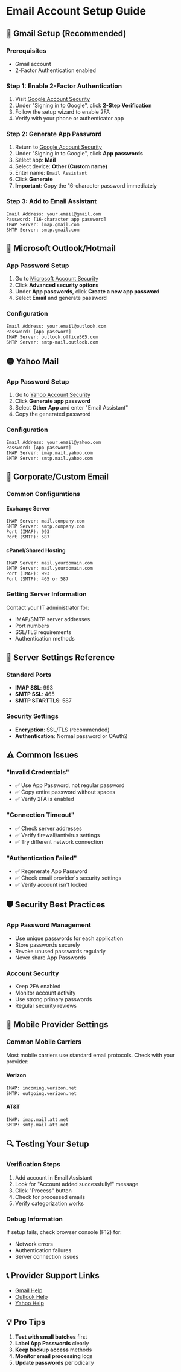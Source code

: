 # Email Account Setup Guide

## 🔐 Gmail Setup (Recommended)

### Prerequisites
- Gmail account
- 2-Factor Authentication enabled

### Step 1: Enable 2-Factor Authentication
1. Visit [Google Account Security](https://myaccount.google.com/security)
2. Under "Signing in to Google", click **2-Step Verification**
3. Follow the setup wizard to enable 2FA
4. Verify with your phone or authenticator app

### Step 2: Generate App Password
1. Return to [Google Account Security](https://myaccount.google.com/security)
2. Under "Signing in to Google", click **App passwords**
3. Select app: **Mail**
4. Select device: **Other (Custom name)**
5. Enter name: `Email Assistant`
6. Click **Generate**
7. **Important**: Copy the 16-character password immediately

### Step 3: Add to Email Assistant
```
Email Address: your.email@gmail.com
Password: [16-character app password]
IMAP Server: imap.gmail.com
SMTP Server: smtp.gmail.com
```

## 📧 Microsoft Outlook/Hotmail

### App Password Setup
1. Go to [Microsoft Account Security](https://account.microsoft.com/security)
2. Click **Advanced security options**
3. Under **App passwords**, click **Create a new app password**
4. Select **Email** and generate password

### Configuration
```
Email Address: your.email@outlook.com
Password: [App password]
IMAP Server: outlook.office365.com
SMTP Server: smtp-mail.outlook.com
```

## 🟡 Yahoo Mail

### App Password Setup
1. Go to [Yahoo Account Security](https://login.yahoo.com/account/security)
2. Click **Generate app password**
3. Select **Other App** and enter "Email Assistant"
4. Copy the generated password

### Configuration
```
Email Address: your.email@yahoo.com
Password: [App password]
IMAP Server: imap.mail.yahoo.com
SMTP Server: smtp.mail.yahoo.com
```

## 🏢 Corporate/Custom Email

### Common Configurations

#### Exchange Server
```
IMAP Server: mail.company.com
SMTP Server: smtp.company.com
Port (IMAP): 993
Port (SMTP): 587
```

#### cPanel/Shared Hosting
```
IMAP Server: mail.yourdomain.com
SMTP Server: mail.yourdomain.com
Port (IMAP): 993
Port (SMTP): 465 or 587
```

### Getting Server Information
Contact your IT administrator for:
- IMAP/SMTP server addresses
- Port numbers
- SSL/TLS requirements
- Authentication methods

## 🔧 Server Settings Reference

### Standard Ports
- **IMAP SSL**: 993
- **SMTP SSL**: 465
- **SMTP STARTTLS**: 587

### Security Settings
- **Encryption**: SSL/TLS (recommended)
- **Authentication**: Normal password or OAuth2

## ⚠️ Common Issues

### "Invalid Credentials"
- ✅ Use App Password, not regular password
- ✅ Copy entire password without spaces
- ✅ Verify 2FA is enabled

### "Connection Timeout"
- ✅ Check server addresses
- ✅ Verify firewall/antivirus settings
- ✅ Try different network connection

### "Authentication Failed"
- ✅ Regenerate App Password
- ✅ Check email provider's security settings
- ✅ Verify account isn't locked

## 🛡️ Security Best Practices

### App Password Management
- Use unique passwords for each application
- Store passwords securely
- Revoke unused passwords regularly
- Never share App Passwords

### Account Security
- Keep 2FA enabled
- Monitor account activity
- Use strong primary passwords
- Regular security reviews

## 📱 Mobile Provider Settings

### Common Mobile Carriers
Most mobile carriers use standard email protocols. Check with your provider:

#### Verizon
```
IMAP: incoming.verizon.net
SMTP: outgoing.verizon.net
```

#### AT&T
```
IMAP: imap.mail.att.net
SMTP: smtp.mail.att.net
```

## 🔍 Testing Your Setup

### Verification Steps
1. Add account in Email Assistant
2. Look for "Account added successfully!" message
3. Click "Process" button
4. Check for processed emails
5. Verify categorization works

### Debug Information
If setup fails, check browser console (F12) for:
- Network errors
- Authentication failures
- Server connection issues

## 📞 Provider Support Links

- [Gmail Help](https://support.google.com/gmail)
- [Outlook Help](https://support.microsoft.com/en-us/outlook)
- [Yahoo Help](https://help.yahoo.com/kb/mail)

## 💡 Pro Tips

1. **Test with small batches** first
2. **Label App Passwords** clearly
3. **Keep backup access** methods
4. **Monitor email processing** logs
5. **Update passwords** periodically